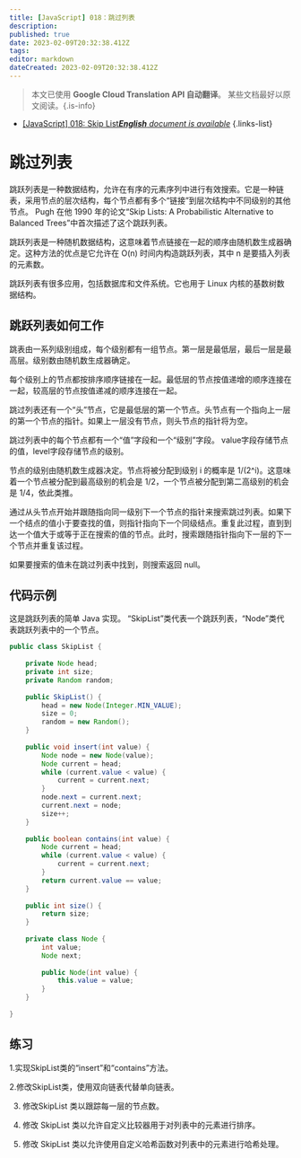 ```yaml
---
title: [JavaScript] 018：跳过列表
description: 
published: true
date: 2023-02-09T20:32:38.412Z
tags: 
editor: markdown
dateCreated: 2023-02-09T20:32:38.412Z
---
```


> 本文已使用 **Google Cloud Translation API 自动翻译**。
某些文档最好以原文阅读。{.is-info}



- [[JavaScript] 018: Skip List***English** document is available*](/en/Knowledge-base/Algorithm/javascript-018-skip-list)
{.links-list}


# 跳过列表

跳跃列表是一种数据结构，允许在有序的元素序列中进行有效搜索。它是一种链表，采用节点的层次结构，每个节点都有多个“链接”到层次结构中不同级别的其他节点。 Pugh 在他 1990 年的论文“Skip Lists: A Probabilistic Alternative to Balanced Trees”中首次描述了这个跳跃列表。

跳跃列表是一种随机数据结构，这意味着节点链接在一起的顺序由随机数生成器确定。这种方法的优点是它允许在 O(n) 时间内构造跳跃列表，其中 n 是要插入列表的元素数。

跳跃列表有很多应用，包括数据库和文件系统。它也用于 Linux 内核的基数树数据结构。

## 跳跃列表如何工作

跳表由一系列级别组成，每个级别都有一组节点。第一层是最低层，最后一层是最高层。级别数由随机数生成器确定。

每个级别上的节点都按排序顺序链接在一起。最低层的节点按值递增的顺序连接在一起，较高层的节点按值递减的顺序连接在一起。

跳过列表还有一个“头”节点，它是最低层的第一个节点。头节点有一个指向上一层的第一个节点的指针。如果上一层没有节点，则头节点的指针将为空。

跳过列表中的每个节点都有一个“值”字段和一个“级别”字段。 value字段存储节点的值，level字段存储节点的级别。

节点的级别由随机数生成器决定。节点将被分配到级别 i 的概率是 1/(2^i)。这意味着一个节点被分配到最高级别的机会是 1/2，一个节点被分配到第二高级别的机会是 1/4，依此类推。

通过从头节点开始并跟随指向同一级别下一个节点的指针来搜索跳过列表。如果下一个结点的值小于要查找的值，则指针指向下一个同级结点。重复此过程，直到到达一个值大于或等于正在搜索的值的节点。此时，搜索跟随指针指向下一层的下一个节点并重复该过程。

如果要搜索的值未在跳过列表中找到，则搜索返回 null。

## 代码示例

这是跳跃列表的简单 Java 实现。 “SkipList”类代表一个跳跃列表，“Node”类代表跳跃列表中的一个节点。

```java
public class SkipList {
    
    private Node head;
    private int size;
    private Random random;
    
    public SkipList() {
        head = new Node(Integer.MIN_VALUE);
        size = 0;
        random = new Random();
    }
    
    public void insert(int value) {
        Node node = new Node(value);
        Node current = head;
        while (current.value < value) {
            current = current.next;
        }
        node.next = current.next;
        current.next = node;
        size++;
    }
    
    public boolean contains(int value) {
        Node current = head;
        while (current.value < value) {
            current = current.next;
        }
        return current.value == value;
    }
    
    public int size() {
        return size;
    }
    
    private class Node {
        int value;
        Node next;
        
        public Node(int value) {
            this.value = value;
        }
    }
    
}
```

## 练习

1.实现SkipList类的“insert”和“contains”方法。

2.修改SkipList类，使用双向链表代替单向链表。

3. 修改SkipList 类以跟踪每一层的节点数。

4. 修改 SkipList 类以允许自定义比较器用于对列表中的元素进行排序。

5. 修改 SkipList 类以允许使用自定义哈希函数对列表中的元素进行哈希处理。